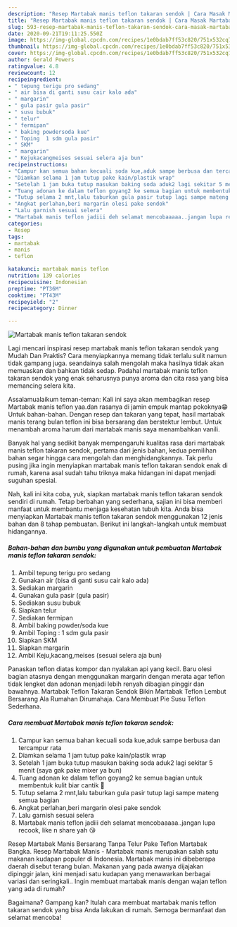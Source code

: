 ```yaml
---
description: "Resep Martabak manis teflon takaran sendok | Cara Masak Martabak manis teflon takaran sendok Yang Enak dan Simpel"
title: "Resep Martabak manis teflon takaran sendok | Cara Masak Martabak manis teflon takaran sendok Yang Enak dan Simpel"
slug: 593-resep-martabak-manis-teflon-takaran-sendok-cara-masak-martabak-manis-teflon-takaran-sendok-yang-enak-dan-simpel
date: 2020-09-21T19:11:25.550Z
image: https://img-global.cpcdn.com/recipes/1e0bdab7ff53c820/751x532cq70/martabak-manis-teflon-takaran-sendok-foto-resep-utama.jpg
thumbnail: https://img-global.cpcdn.com/recipes/1e0bdab7ff53c820/751x532cq70/martabak-manis-teflon-takaran-sendok-foto-resep-utama.jpg
cover: https://img-global.cpcdn.com/recipes/1e0bdab7ff53c820/751x532cq70/martabak-manis-teflon-takaran-sendok-foto-resep-utama.jpg
author: Gerald Powers
ratingvalue: 4.8
reviewcount: 12
recipeingredient:
- " tepung terigu pro sedang"
- " air bisa di ganti susu cair kalo ada"
- " margarin"
- " gula pasir gula pasir"
- " susu bubuk"
- " telur"
- " fermipan"
- " baking powdersoda kue"
- " Toping  1 sdm gula pasir"
- " SKM"
- " margarin"
- " Kejukacangmeises sesuai selera aja bun"
recipeinstructions:
- "Campur kan semua bahan kecuali soda kue,aduk sampe berbusa dan tercampur rata"
- "Diamkan selama 1 jam tutup pake kain/plastik wrap"
- "Setelah 1 jam buka tutup masukan baking soda aduk2 lagi sekitar 5 menit (saya gak pake mixer ya bun)"
- "Tuang adonan ke dalam teflon goyang2 ke semua bagian untuk membentuk kulit biar cantik 🤩"
- "Tutup selama 2 mnt,lalu taburkan gula pasir tutup lagi sampe mateng semua bagian"
- "Angkat perlahan,beri margarin olesi pake sendok"
- "Lalu garnish sesuai selera"
- "Martabak manis teflon jadiii deh selamat mencobaaaaa..jangan lupa recook, like n share yah 😘"
categories:
- Resep
tags:
- martabak
- manis
- teflon

katakunci: martabak manis teflon 
nutrition: 139 calories
recipecuisine: Indonesian
preptime: "PT36M"
cooktime: "PT43M"
recipeyield: "2"
recipecategory: Dinner

---
```



![Martabak manis teflon takaran sendok](https://img-global.cpcdn.com/recipes/1e0bdab7ff53c820/751x532cq70/martabak-manis-teflon-takaran-sendok-foto-resep-utama.jpg)

Lagi mencari inspirasi resep martabak manis teflon takaran sendok yang Mudah Dan Praktis? Cara menyiapkannya memang tidak terlalu sulit namun tidak gampang juga. seandainya salah mengolah maka hasilnya tidak akan memuaskan dan bahkan tidak sedap. Padahal martabak manis teflon takaran sendok yang enak seharusnya punya aroma dan cita rasa yang bisa memancing selera kita.

Assalamualaikum teman-teman: Kali ini saya akan membagikan resep Martabak manis teflon yaa.dan rasanya di jamin empuk mantap pokoknya😁 Untuk bahan-bahan. Dengan resep dan takaran yang tepat, hasil martabak manis terang bulan teflon ini bisa bersarang dan berstektur lembut. Untuk menambah aroma harum dari martabak manis saya menambahkan vanili.

Banyak hal yang sedikit banyak mempengaruhi kualitas rasa dari martabak manis teflon takaran sendok, pertama dari jenis bahan, kedua pemilihan bahan segar hingga cara mengolah dan menghidangkannya. Tak perlu pusing jika ingin menyiapkan martabak manis teflon takaran sendok enak di rumah, karena asal sudah tahu triknya maka hidangan ini dapat menjadi suguhan spesial.


Nah, kali ini kita coba, yuk, siapkan martabak manis teflon takaran sendok sendiri di rumah. Tetap berbahan yang sederhana, sajian ini bisa memberi manfaat untuk membantu menjaga kesehatan tubuh kita. Anda bisa menyiapkan Martabak manis teflon takaran sendok menggunakan 12 jenis bahan dan 8 tahap pembuatan. Berikut ini langkah-langkah untuk membuat hidangannya.

<!--inarticleads1-->

##### Bahan-bahan dan bumbu yang digunakan untuk pembuatan Martabak manis teflon takaran sendok:

1. Ambil  tepung terigu pro sedang
1. Gunakan  air (bisa di ganti susu cair kalo ada)
1. Sediakan  margarin
1. Gunakan  gula pasir (gula pasir)
1. Sediakan  susu bubuk
1. Siapkan  telur
1. Sediakan  fermipan
1. Ambil  baking powder/soda kue
1. Ambil  Toping : 1 sdm gula pasir
1. Siapkan  SKM
1. Siapkan  margarin
1. Ambil  Keju,kacang,meises (sesuai selera aja bun)


Panaskan teflon diatas kompor dan nyalakan api yang kecil. Baru olesi bagian atasnya dengan menggunakan margarin dengan merata agar teflon tidak lengket dan adonan menjadi lebih renyah dibagian pinggir dan bawahnya. Martabak Teflon Takaran Sendok Bikin Martabak Teflon Lembut Bersarang Ala Rumahan Dirumahaja. Cara Membuat Pie Susu Teflon Sederhana. 

<!--inarticleads2-->

##### Cara membuat Martabak manis teflon takaran sendok:

1. Campur kan semua bahan kecuali soda kue,aduk sampe berbusa dan tercampur rata
1. Diamkan selama 1 jam tutup pake kain/plastik wrap
1. Setelah 1 jam buka tutup masukan baking soda aduk2 lagi sekitar 5 menit (saya gak pake mixer ya bun)
1. Tuang adonan ke dalam teflon goyang2 ke semua bagian untuk membentuk kulit biar cantik 🤩
1. Tutup selama 2 mnt,lalu taburkan gula pasir tutup lagi sampe mateng semua bagian
1. Angkat perlahan,beri margarin olesi pake sendok
1. Lalu garnish sesuai selera
1. Martabak manis teflon jadiii deh selamat mencobaaaaa..jangan lupa recook, like n share yah 😘


Resep Martabak Manis Bersarang Tanpa Telur Pake Teflon Martabak Bangka. Resep Martabak Manis - Martabak manis merupakan salah satu makanan kudapan populer di Indonesia. Martabak manis ini dibeberapa daerah disebut terang bulan. Makanan yang pada awanya dijajakan dipinggir jalan, kini menjadi satu kudapan yang menawarkan berbagai variasi dan seringkali.. Ingin membuat martabak manis dengan wajan teflon yang ada di rumah? 

Bagaimana? Gampang kan? Itulah cara membuat martabak manis teflon takaran sendok yang bisa Anda lakukan di rumah. Semoga bermanfaat dan selamat mencoba!
